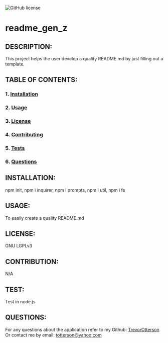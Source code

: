 ![GitHub license](https://img.shields.io/badge/license-${encodeURI(answers.license)}-blue.svg)
# readme_gen_z
    
## DESCRIPTION:
This project helps the user develop a quality README.md by just filling out a template.

## TABLE OF CONTENTS: 
### 1. [Installation](#Installation)
### 2. [Usage](#Usage) 
### 3. [License](#License) 
### 4. [Contributing](#Contributing) 
### 5. [Tests](#Tests)
### 6. [Questions](#Questions) 

## INSTALLATION:
npm init, npm i inquirer, npm i prompts, npm i util, npm i fs

## USAGE:
To easily create a quality README.md

## LICENSE:
GNU LGPLv3

## CONTRIBUTION:
N/A

## TEST:
Test in node.js

## QUESTIONS:
For any questions about the application refer to my Github: [TrevorOtterson](https://github.com/TrevorOtterson)
Or contact me by email: totterson@yahoo.com
